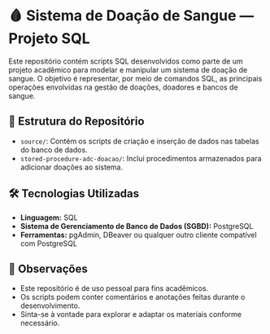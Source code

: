# 🩸 Sistema de Doação de Sangue — Projeto SQL

Este repositório contém scripts SQL desenvolvidos como parte de um projeto acadêmico para modelar e manipular um sistema de doação de sangue. O objetivo é representar, por meio de comandos SQL, as principais operações envolvidas na gestão de doações, doadores e bancos de sangue.

## 📁 Estrutura do Repositório

- `source/`: Contém os scripts de criação e inserção de dados nas tabelas do banco de dados.
- `stored-procedure-adc-doacao/`: Inclui procedimentos armazenados para adicionar doações ao sistema.

## 🛠️ Tecnologias Utilizadas

- **Linguagem:** SQL
- **Sistema de Gerenciamento de Banco de Dados (SGBD):** PostgreSQL
- **Ferramentas:** pgAdmin, DBeaver ou qualquer outro cliente compatível com PostgreSQL

## 📌 Observações

- Este repositório é de uso pessoal para fins acadêmicos.
- Os scripts podem conter comentários e anotações feitas durante o desenvolvimento.
- Sinta-se à vontade para explorar e adaptar os materiais conforme necessário.
